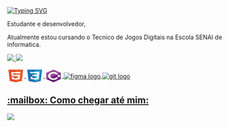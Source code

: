 <a href="https://git.io/typing-svg"><img src="https://readme-typing-svg.demolab.com?font=Fira+Code&weight=300&size=18&pause=1000&color=00F7AEAE&random=false&width=435&lines=Ol%C3%A1%2C+muito+bem+vindo!" alt="Typing SVG" /></a>

<div>
  
  <p>Estudante e desenvolvedor, </p>
  
  <p> Atualmente estou cursando o Tecnico de Jogos Digitais na Escola SENAI de informatica. </p>
  
</div>

<div>
  <a href="https://github.com/Danielchampion5">
  <img height="180em" src="https://github-readme-stats.vercel.app/api?username=Danielchampion5&show_icons=true&theme=dark&include_all_commits=true&count_private=true"/>
  <img height="180em" src="https://github-readme-stats.vercel.app/api/top-langs/?username=Danielchampion5&layout=compact&langs_count=7&theme=dark"/>
</div>

<div style="display: inline_block"><br>
  
  <img align="center" alt="Tadeu-HTML" height="30" width="40" src="https://raw.githubusercontent.com/devicons/devicon/master/icons/html5/html5-original.svg">
  
  <img align="center" alt="Tadeu-CSS" height="30" width="40" src="https://raw.githubusercontent.com/devicons/devicon/master/icons/css3/css3-original.svg">
 
  <img align="center" alt="Tadeu-Csharp" height="30" width="40" src="https://raw.githubusercontent.com/devicons/devicon/master/icons/csharp/csharp-original.svg">
  <!--<img align="center"  alt="Tadeu-Arduino" height="30" width="40" src="https://cdn.jsdelivr.net/gh/devicons/devicon/icons/arduino/arduino-original-wordmark.svg">-->
  
  <img align="center"  alt="figma logo" height="30" width="40" src="https://cdn.jsdelivr.net/gh/devicons/devicon/icons/figma/figma-original.svg"/>
  
  <img align="center"  alt="git logo" height="30" width="40" src="https://cdn.simpleicons.org/git/F05032"/>

</div>

<div>
  
  <h2>:mailbox: Como chegar até mim:</h2> 
  
  <a href = "mailto:danielchampionoficial@gmail.com"><img src="https://img.shields.io/badge/Gmail-D14836?style=for-the-badge&logo=gmail&logoColor=white" target="_blank"></a>
   
</div>

